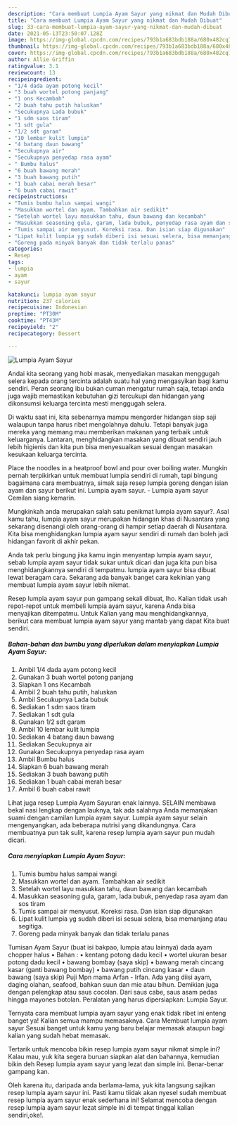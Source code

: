 ```yaml
---
description: "Cara membuat Lumpia Ayam Sayur yang nikmat dan Mudah Dibuat"
title: "Cara membuat Lumpia Ayam Sayur yang nikmat dan Mudah Dibuat"
slug: 33-cara-membuat-lumpia-ayam-sayur-yang-nikmat-dan-mudah-dibuat
date: 2021-05-13T23:50:07.128Z
image: https://img-global.cpcdn.com/recipes/793b1a683bdb188a/680x482cq70/lumpia-ayam-sayur-foto-resep-utama.jpg
thumbnail: https://img-global.cpcdn.com/recipes/793b1a683bdb188a/680x482cq70/lumpia-ayam-sayur-foto-resep-utama.jpg
cover: https://img-global.cpcdn.com/recipes/793b1a683bdb188a/680x482cq70/lumpia-ayam-sayur-foto-resep-utama.jpg
author: Allie Griffin
ratingvalue: 3.1
reviewcount: 13
recipeingredient:
- "1/4 dada ayam potong kecil"
- "3 buah wortel potong panjang"
- "1 ons Kecambah"
- "2 buah tahu putih haluskan"
- "Secukupnya Lada bubuk"
- "1 sdm saos tiram"
- "1 sdt gula"
- "1/2 sdt garam"
- "10 lembar kulit lumpia"
- "4 batang daun bawang"
- "Secukupnya air"
- "Secukupnya penyedap rasa ayam"
- " Bumbu halus"
- "6 buah bawang merah"
- "3 buah bawang putih"
- "1 buah cabai merah besar"
- "6 buah cabai rawit"
recipeinstructions:
- "Tumis bumbu halus sampai wangi"
- "Masukkan wortel dan ayam. Tambahkan air sedikit"
- "Setelah wortel layu masukkan tahu, daun bawang dan kecambah"
- "Masukkan seasoning gula, garam, lada bubuk, penyedap rasa ayam dan sos tiram"
- "Tumis sampai air menyusut. Koreksi rasa. Dan isian siap digunakan"
- "Lipat kulit lumpia yg sudah diberi isi sesuai selera, bisa memanjang atau segitiga."
- "Goreng pada minyak banyak dan tidak terlalu panas"
categories:
- Resep
tags:
- lumpia
- ayam
- sayur

katakunci: lumpia ayam sayur 
nutrition: 237 calories
recipecuisine: Indonesian
preptime: "PT30M"
cooktime: "PT43M"
recipeyield: "2"
recipecategory: Dessert

---
```



![Lumpia Ayam Sayur](https://img-global.cpcdn.com/recipes/793b1a683bdb188a/680x482cq70/lumpia-ayam-sayur-foto-resep-utama.jpg)

Andai kita seorang yang hobi masak, menyediakan masakan menggugah selera kepada orang tercinta adalah suatu hal yang mengasyikan bagi kamu sendiri. Peran seorang ibu bukan cuman mengatur rumah saja, tetapi anda juga wajib memastikan kebutuhan gizi tercukupi dan hidangan yang dikonsumsi keluarga tercinta mesti menggugah selera.

Di waktu  saat ini, kita sebenarnya mampu mengorder hidangan siap saji walaupun tanpa harus ribet mengolahnya dahulu. Tetapi banyak juga mereka yang memang mau memberikan makanan yang terbaik untuk keluarganya. Lantaran, menghidangkan masakan yang dibuat sendiri jauh lebih higienis dan kita pun bisa menyesuaikan sesuai dengan masakan kesukaan keluarga tercinta. 

Place the noodles in a heatproof bowl and pour over boiling water. Mungkin pernah terpikirkan untuk membuat lumpia sendiri di rumah, tapi bingung bagaimana cara membuatnya, simak saja resep lumpia goreng dengan isian ayam dan sayur berikut ini. Lumpia ayam sayur. - Lumpia ayam sayur Cemilan siang kemarin.

Mungkinkah anda merupakan salah satu penikmat lumpia ayam sayur?. Asal kamu tahu, lumpia ayam sayur merupakan hidangan khas di Nusantara yang sekarang disenangi oleh orang-orang di hampir setiap daerah di Nusantara. Kita bisa menghidangkan lumpia ayam sayur sendiri di rumah dan boleh jadi hidangan favorit di akhir pekan.

Anda tak perlu bingung jika kamu ingin menyantap lumpia ayam sayur, sebab lumpia ayam sayur tidak sukar untuk dicari dan juga kita pun bisa menghidangkannya sendiri di tempatmu. lumpia ayam sayur bisa dibuat lewat beragam cara. Sekarang ada banyak banget cara kekinian yang membuat lumpia ayam sayur lebih nikmat.

Resep lumpia ayam sayur pun gampang sekali dibuat, lho. Kalian tidak usah repot-repot untuk membeli lumpia ayam sayur, karena Anda bisa menyajikan ditempatmu. Untuk Kalian yang mau menghidangkannya, berikut cara membuat lumpia ayam sayur yang mantab yang dapat Kita buat sendiri.

<!--inarticleads1-->

##### Bahan-bahan dan bumbu yang diperlukan dalam menyiapkan Lumpia Ayam Sayur:

1. Ambil 1/4 dada ayam potong kecil
1. Gunakan 3 buah wortel potong panjang
1. Siapkan 1 ons Kecambah
1. Ambil 2 buah tahu putih, haluskan
1. Ambil Secukupnya Lada bubuk
1. Sediakan 1 sdm saos tiram
1. Sediakan 1 sdt gula
1. Gunakan 1/2 sdt garam
1. Ambil 10 lembar kulit lumpia
1. Sediakan 4 batang daun bawang
1. Sediakan Secukupnya air
1. Gunakan Secukupnya penyedap rasa ayam
1. Ambil  Bumbu halus
1. Siapkan 6 buah bawang merah
1. Sediakan 3 buah bawang putih
1. Sediakan 1 buah cabai merah besar
1. Ambil 6 buah cabai rawit


Lihat juga resep Lumpia Ayam Sayuran enak lainnya. SELAIN membawa bekal nasi lengkap dengan lauknya, tak ada salahnya Anda memanjakan suami dengan camilan lumpia ayam sayur. Lumpia ayam sayur selain mengenyangkan, ada beberapa nutrisi yang dikandungnya. Cara membuatnya pun tak sulit, karena resep lumpia ayam sayur pun mudah dicari. 

<!--inarticleads2-->

##### Cara menyiapkan Lumpia Ayam Sayur:

1. Tumis bumbu halus sampai wangi
1. Masukkan wortel dan ayam. Tambahkan air sedikit
1. Setelah wortel layu masukkan tahu, daun bawang dan kecambah
1. Masukkan seasoning gula, garam, lada bubuk, penyedap rasa ayam dan sos tiram
1. Tumis sampai air menyusut. Koreksi rasa. Dan isian siap digunakan
1. Lipat kulit lumpia yg sudah diberi isi sesuai selera, bisa memanjang atau segitiga.
1. Goreng pada minyak banyak dan tidak terlalu panas


Tumisan Ayam Sayur (buat isi bakpao, lumpia atau lainnya) dada ayam chopper halus • Bahan : • kentang potong dadu kecil • wortel ukuran besar potong dadu kecil • bawang bombay (saya skip) • bawang merah cincang kasar (ganti bawang bombay) • bawang putih cincang kasar • daun bawang (saya skip) Puji Mpn mama Arfan - Irfan. Ada yang diisi ayam, daging olahan, seafood, bahkan suun dan mie atau bihun. Demikian juga dengan pelengkap atau saus cocolan. Dari saus cabe, saus asam pedas hingga mayones botolan. Peralatan yang harus dipersiapkan: Lumpia Sayur. 

Ternyata cara membuat lumpia ayam sayur yang enak tidak ribet ini enteng banget ya! Kalian semua mampu memasaknya. Cara Membuat lumpia ayam sayur Sesuai banget untuk kamu yang baru belajar memasak ataupun bagi kalian yang sudah hebat memasak.

Tertarik untuk mencoba bikin resep lumpia ayam sayur nikmat simple ini? Kalau mau, yuk kita segera buruan siapkan alat dan bahannya, kemudian bikin deh Resep lumpia ayam sayur yang lezat dan simple ini. Benar-benar gampang kan. 

Oleh karena itu, daripada anda berlama-lama, yuk kita langsung sajikan resep lumpia ayam sayur ini. Pasti kamu tiidak akan nyesel sudah membuat resep lumpia ayam sayur enak sederhana ini! Selamat mencoba dengan resep lumpia ayam sayur lezat simple ini di tempat tinggal kalian sendiri,oke!.

